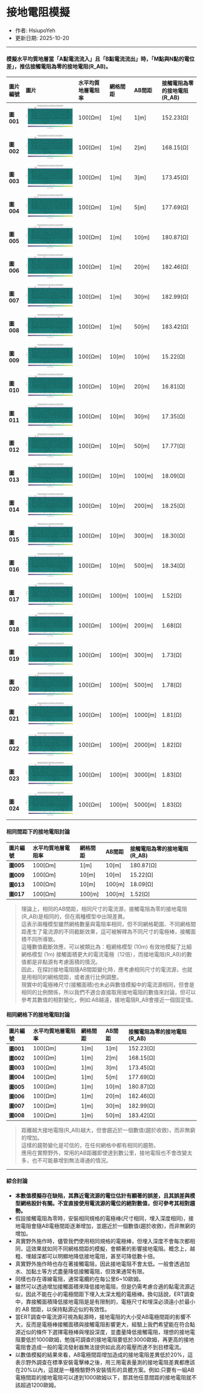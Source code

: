 # 接地電阻模擬
+ 作者: HsiupoYeh
+ 更新日期: 2025-10-20

---

#### 模擬水平均質地層當「A點電流流入」且「B點電流流出」時，「M點與N點的電位差」，推估接觸電阻為零的接地電阻(R_AB)。
| 圖片編號    | 圖片             | 水平均質地層電阻率 | 網格間距 | AB間距 | 接觸電阻為零的接地電阻(R_AB) | 
| :--------  | :--------------- | :--------------- | :------ | :----- | :------------------------- | 
| **圖001**  | ![圖001](https://raw.githubusercontent.com/cgrgncu/pyGimli_dev/main/ERT%E4%BB%8B%E7%B4%B9/image/(3.1)Figure_001.png) | 100[Ωm] | 1[m] | 1[m] | 152.23[Ω] |
| **圖002**  | ![圖002](https://raw.githubusercontent.com/cgrgncu/pyGimli_dev/main/ERT%E4%BB%8B%E7%B4%B9/image/(3.1)Figure_002.png) | 100[Ωm] | 1[m] | 2[m] | 168.15[Ω] |
| **圖003**  | ![圖003](https://raw.githubusercontent.com/cgrgncu/pyGimli_dev/main/ERT%E4%BB%8B%E7%B4%B9/image/(3.1)Figure_003.png) | 100[Ωm] | 1[m] | 3[m] | 173.45[Ω] |
| **圖004**  | ![圖004](https://raw.githubusercontent.com/cgrgncu/pyGimli_dev/main/ERT%E4%BB%8B%E7%B4%B9/image/(3.1)Figure_004.png) | 100[Ωm] | 1[m] | 5[m] | 177.69[Ω] |
| **圖005**  | ![圖005](https://raw.githubusercontent.com/cgrgncu/pyGimli_dev/main/ERT%E4%BB%8B%E7%B4%B9/image/(3.1)Figure_005.png) | 100[Ωm] | 1[m] | 10[m] | 180.87[Ω] |
| **圖006**  | ![圖006](https://raw.githubusercontent.com/cgrgncu/pyGimli_dev/main/ERT%E4%BB%8B%E7%B4%B9/image/(3.1)Figure_006.png) | 100[Ωm] | 1[m] | 20[m] | 182.46[Ω] |
| **圖007**  | ![圖007](https://raw.githubusercontent.com/cgrgncu/pyGimli_dev/main/ERT%E4%BB%8B%E7%B4%B9/image/(3.1)Figure_007.png) | 100[Ωm] | 1[m] | 30[m] | 182.99[Ω] |
| **圖008**  | ![圖008](https://raw.githubusercontent.com/cgrgncu/pyGimli_dev/main/ERT%E4%BB%8B%E7%B4%B9/image/(3.1)Figure_008.png) | 100[Ωm] | 1[m] | 50[m] | 183.42[Ω] |
| **圖009**  | ![圖009](https://raw.githubusercontent.com/cgrgncu/pyGimli_dev/main/ERT%E4%BB%8B%E7%B4%B9/image/(3.1)Figure_009.png) | 100[Ωm] | 10[m] | 10[m] | 15.22[Ω] |
| **圖010**  | ![圖010](https://raw.githubusercontent.com/cgrgncu/pyGimli_dev/main/ERT%E4%BB%8B%E7%B4%B9/image/(3.1)Figure_010.png) | 100[Ωm] | 10[m] | 20[m] | 16.81[Ω] |
| **圖011**  | ![圖011](https://raw.githubusercontent.com/cgrgncu/pyGimli_dev/main/ERT%E4%BB%8B%E7%B4%B9/image/(3.1)Figure_011.png) | 100[Ωm] | 10[m] | 30[m] | 17.35[Ω] |
| **圖012**  | ![圖012](https://raw.githubusercontent.com/cgrgncu/pyGimli_dev/main/ERT%E4%BB%8B%E7%B4%B9/image/(3.1)Figure_012.png) | 100[Ωm] | 10[m] | 50[m] | 17.77[Ω] |
| **圖013**  | ![圖013](https://raw.githubusercontent.com/cgrgncu/pyGimli_dev/main/ERT%E4%BB%8B%E7%B4%B9/image/(3.1)Figure_013.png) | 100[Ωm] | 10[m] | 100[m] | 18.09[Ω] |
| **圖014**  | ![圖014](https://raw.githubusercontent.com/cgrgncu/pyGimli_dev/main/ERT%E4%BB%8B%E7%B4%B9/image/(3.1)Figure_014.png) | 100[Ωm] | 10[m] | 200[m] | 18.25[Ω] |
| **圖015**  | ![圖015](https://raw.githubusercontent.com/cgrgncu/pyGimli_dev/main/ERT%E4%BB%8B%E7%B4%B9/image/(3.1)Figure_015.png) | 100[Ωm] | 10[m] | 300[m] | 18.30[Ω] |
| **圖016**  | ![圖016](https://raw.githubusercontent.com/cgrgncu/pyGimli_dev/main/ERT%E4%BB%8B%E7%B4%B9/image/(3.1)Figure_016.png) | 100[Ωm] | 10[m] | 500[m] | 18.34[Ω] |
| **圖017**  | ![圖017](https://raw.githubusercontent.com/cgrgncu/pyGimli_dev/main/ERT%E4%BB%8B%E7%B4%B9/image/(3.1)Figure_017.png) | 100[Ωm] | 100[m] | 100[m] | 1.52[Ω] |
| **圖018**  | ![圖018](https://raw.githubusercontent.com/cgrgncu/pyGimli_dev/main/ERT%E4%BB%8B%E7%B4%B9/image/(3.1)Figure_018.png) | 100[Ωm] | 100[m] | 200[m] | 1.68[Ω] |
| **圖019**  | ![圖019](https://raw.githubusercontent.com/cgrgncu/pyGimli_dev/main/ERT%E4%BB%8B%E7%B4%B9/image/(3.1)Figure_019.png) | 100[Ωm] | 100[m] | 300[m] | 1.73[Ω] |
| **圖020**  | ![圖020](https://raw.githubusercontent.com/cgrgncu/pyGimli_dev/main/ERT%E4%BB%8B%E7%B4%B9/image/(3.1)Figure_020.png) | 100[Ωm] | 100[m] | 500[m] | 1.78[Ω] |
| **圖021**  | ![圖021](https://raw.githubusercontent.com/cgrgncu/pyGimli_dev/main/ERT%E4%BB%8B%E7%B4%B9/image/(3.1)Figure_021.png) | 100[Ωm] | 100[m] | 1000[m] | 1.81[Ω] |
| **圖022**  | ![圖022](https://raw.githubusercontent.com/cgrgncu/pyGimli_dev/main/ERT%E4%BB%8B%E7%B4%B9/image/(3.1)Figure_022.png) | 100[Ωm] | 100[m] | 2000[m] | 1.82[Ω] |
| **圖023**  | ![圖023](https://raw.githubusercontent.com/cgrgncu/pyGimli_dev/main/ERT%E4%BB%8B%E7%B4%B9/image/(3.1)Figure_023.png) | 100[Ωm] | 100[m] | 3000[m] | 1.83[Ω] |
| **圖024**  | ![圖024](https://raw.githubusercontent.com/cgrgncu/pyGimli_dev/main/ERT%E4%BB%8B%E7%B4%B9/image/(3.1)Figure_024.png) | 100[Ωm] | 100[m] | 5000[m] | 1.83[Ω] |


#### 相同間距下的接地電阻討論
| 圖片編號    | 水平均質地層電阻率 | 網格間距 | AB間距 | 接觸電阻為零的接地電阻(R_AB) | 
| :--------  | :--------------- | :------ | :----- | :------------------------- | 
| **圖005**  | 100[Ωm] | 1[m] | 10[m] | 180.87[Ω] |
| **圖009**  | 100[Ωm] | 10[m] | 10[m] | 15.22[Ω] |
| **圖013**  | 100[Ωm] | 10[m] | 100[m] | 18.09[Ω] |
| **圖017**  | 100[Ωm] | 100[m] | 100[m] | 1.52[Ω] |
> 理論上，相同的AB間距，相同尺寸的電流源，接觸電阻為零的接地電阻(R_AB)是相同的，但在兩種模型中出現差異。  
> 這表示兩種模型雖然網格數量與電阻率相同，但不同網格範圍、不同網格間距產生了電流源的不同截斷效果，這可被解釋為不同尺寸的電極棒，接觸面積不同所導致。  
> 這種數值截斷效應，可以被類比為：粗網格模型 (10m) 有效地模擬了比細網格模型 (1m) 接觸面積更大的電流電極（12倍），而接地電阻(R_AB)的數值都是非點源有考慮面積的情況。  
> 因此，在探討接地電阻隨AB間距變化時，應考慮相同尺寸的電流源，也就是用相同的網格間距，或者進行比例調整。  
> 現實中的電極棒尺寸(接觸面積)也未必與數值模擬中的電流源相同，但會是相同的比例關係，所以我們不適合直接取用接地電阻的數值來討論，但可以參考其數值的相對變化，例如:AB越遠，接地電阻R_AB會接近一個固定值。

#### 相同網格下的接地電阻討論
| 圖片編號    | 水平均質地層電阻率 | 網格間距 | AB間距 | 接觸電阻為零的接地電阻(R_AB) | 
| :--------  | :--------------- | :------ | :----- | :------------------------- | 
| **圖001**  | 100[Ωm] | 1[m] | 1[m] | 152.23[Ω] |
| **圖002**  | 100[Ωm] | 1[m] | 2[m] | 168.15[Ω] |
| **圖003**  | 100[Ωm] | 1[m] | 3[m] | 173.45[Ω] |
| **圖004**  | 100[Ωm] | 1[m] | 5[m] | 177.69[Ω] |
| **圖005**  | 100[Ωm] | 1[m] | 10[m] | 180.87[Ω] |
| **圖006**  | 100[Ωm] | 1[m] | 20[m] | 182.46[Ω] |
| **圖007**  | 100[Ωm] | 1[m] | 30[m] | 182.99[Ω] |
| **圖008**  | 100[Ωm] | 1[m] | 50[m] | 183.42[Ω] |
> 距離越大接地電阻(R_AB)越大，但會趨近於一個數值(趨於收斂)，而非無窮的增加。  
> 這樣的趨勢變化是可信的，在任何網格中都有相同的趨勢。  
> 應用在實際野外，常用的AB距離即使達到數公里，接地電阻也不會改變太多，也不可能暴增到無法導通的情況。  

---

#### 綜合討論
+ **本數值模擬存在缺陷，其靠近電流源的電位估計有顯著的誤差，且其誤差與模型網格設計有關。不宜直接使用電流源的電位的絕對數值，但可參考其相對趨勢。**
+ 假設接觸電阻為零時，安裝相同規格的電極棒(尺寸相同，埋入深度相同)，接地電阻會隨AB電極間距逐漸增加，並趨近於一個數值(趨於收斂)，而非無窮的增加。  
+ 真實野外施作時，儘管我們使用相同規格的電極棒，但埋入深度不會每次都相同，這效果就如同不同網格間距的模擬，會顯著的影響接地電阻。概念上，越粗、埋越深都可以明顯地降低接地電阻，甚至可降低數十倍。
+ 真實野外施作時也存在著接觸電阻，因此接地電阻不會太低。一般會透過加水、加黏土等方式盡量降低接觸電阻，但效果通常有限。
+ 同樣也存在導線電阻，通常電纜約在每公里6~10歐姆。
+ 雖然可以透過增加接觸面積來降低接地電阻，但是仍需考慮合適的點電流源近似，因此不能在小的電極間距下埋入太深太粗的電極棒。換句話說，ERT調查中，靠接觸面積降低接地電阻是是有限制的，電極尺寸和埋深必須遠小於最小的 AB 間距，以保持點源近似的有效性。
+ 當ERT調查中電流源可視為點源時，接地電阻的大小受AB電極間距的影響不大，反而是電極棒接觸面積與接觸電阻影響更大，經驗上我們希望能在符合點源近似的條件下選擇電極棒與埋設深度，並盡量降低接觸電阻，理想的接地電阻要低於1000歐姆，勉強可調查的接地電阻要低於3000歐姆，再更高的接地電阻會造成一般的電流發射器無法提供如此高的電壓而達不到目標電流。
+ 以數值模擬的結果來看，AB電極間距增加造成的接地電阻差異低於20%，這表示野外調查在標準安裝電擊棒之後，用三用電表量測的接地電阻差異都應該在20%以內，這就是一種檢驗野外安裝情形的具體方案。例如:只要有一組AB電極間距的接地電阻可以達到1000歐姆以下，那其他任意間距的接地電阻就不該超過1200歐姆。
